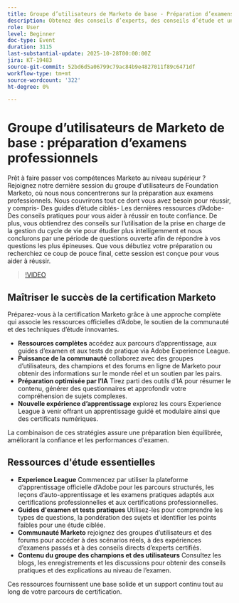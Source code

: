 ```yaml
---
title: Groupe d’utilisateurs de Marketo de base - Préparation d’examens professionnels
description: Obtenez des conseils d’experts, des conseils d’étude et une assistance pédagogique optimisée par l’IA pour passer en toute confiance votre examen professionnel Marketo Engage lors de cette session de préparation ciblée.
role: User
level: Beginner
doc-type: Event
duration: 3115
last-substantial-update: 2025-10-28T00:00:00Z
jira: KT-19483
source-git-commit: 52bd6d5a06799c79ac84b9e4827011f89c6471df
workflow-type: tm+mt
source-wordcount: '322'
ht-degree: 0%

---
```



# Groupe d’utilisateurs de Marketo de base : préparation d’examens professionnels

Prêt à faire passer vos compétences Marketo au niveau supérieur ? Rejoignez notre dernière session du groupe d’utilisateurs de Foundation Marketo, où nous nous concentrerons sur la préparation aux examens professionnels. Nous couvrirons tout ce dont vous avez besoin pour réussir, y compris- Des guides d’étude ciblés- Les dernières ressources d’Adobe- Des conseils pratiques pour vous aider à réussir en toute confiance. De plus, vous obtiendrez des conseils sur l’utilisation de la prise en charge de la gestion du cycle de vie pour étudier plus intelligemment et nous conclurons par une période de questions ouverte afin de répondre à vos questions les plus épineuses. Que vous débutiez votre préparation ou recherchiez ce coup de pouce final, cette session est conçue pour vous aider à réussir.

>[!VIDEO](https://video.tv.adobe.com/v/3476232/?learn=on&enablevpops)

## Maîtriser le succès de la certification Marketo

Préparez-vous à la certification Marketo grâce à une approche complète qui associe les ressources officielles d’Adobe, le soutien de la communauté et des techniques d’étude innovantes.

* **Ressources complètes** accédez aux parcours d’apprentissage, aux guides d’examen et aux tests de pratique via Adobe Experience League.
* **Puissance de la communauté** collaborez avec des groupes d’utilisateurs, des champions et des forums en ligne de Marketo pour obtenir des informations sur le monde réel et un soutien par les pairs.
* **Préparation optimisée par l’IA** Tirez parti des outils d’IA pour résumer le contenu, générer des questionnaires et approfondir votre compréhension de sujets complexes.
* **Nouvelle expérience d’apprentissage** explorez les cours Experience League à venir offrant un apprentissage guidé et modulaire ainsi que des certificats numériques.

La combinaison de ces stratégies assure une préparation bien équilibrée, améliorant la confiance et les performances d&#39;examen.

## Ressources d&#39;étude essentielles

* **Experience League** Commencez par utiliser la plateforme d’apprentissage officielle d’Adobe pour les parcours structurés, les leçons d’auto-apprentissage et les examens pratiques adaptés aux certifications professionnelles et aux certifications professionnelles.
* **Guides d&#39;examen et tests pratiques** Utilisez-les pour comprendre les types de questions, la pondération des sujets et identifier les points faibles pour une étude ciblée.
* **Communauté Marketo** rejoignez des groupes d’utilisateurs et des forums pour accéder à des scénarios réels, à des expériences d’examens passés et à des conseils directs d’experts certifiés.
* **Contenu du groupe des champions et des utilisateurs** Consultez les blogs, les enregistrements et les discussions pour obtenir des conseils pratiques et des explications au niveau de l’examen.

Ces ressources fournissent une base solide et un support continu tout au long de votre parcours de certification.

